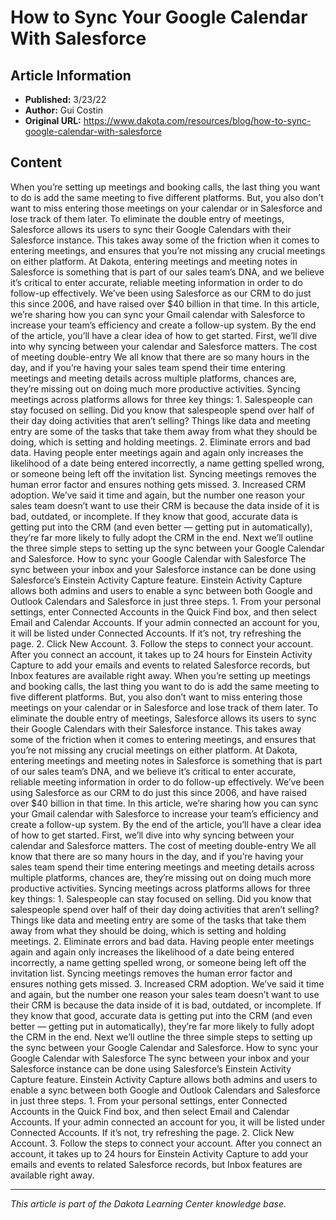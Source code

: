 # How to Sync Your Google Calendar With Salesforce

## Article Information
- **Published:** 3/23/22
- **Author:** Gui Costin
- **Original URL:** https://www.dakota.com/resources/blog/how-to-sync-google-calendar-with-salesforce

## Content

When you’re setting up meetings and booking calls, the last thing you want to do is add the same meeting to five different platforms. But, you also don’t want to miss entering those meetings on your calendar or in Salesforce and lose track of them later. To eliminate the double entry of meetings, Salesforce allows its users to sync their Google Calendars with their Salesforce instance. This takes away some of the friction when it comes to entering meetings, and ensures that you’re not missing any crucial meetings on either platform. At Dakota, entering meetings and meeting notes in Salesforce is something that is part of our sales team’s DNA, and we believe it’s critical to enter accurate, reliable meeting information in order to do follow-up effectively. We’ve been using Salesforce as our CRM to do just this since 2006, and have raised over $40 billion in that time. In this article, we’re sharing how you can sync your Gmail calendar with Salesforce to increase your team’s efficiency and create a follow-up system. By the end of the article, you’ll have a clear idea of how to get started. First, we’ll dive into why syncing between your calendar and Salesforce matters. The cost of meeting double-entry We all know that there are so many hours in the day, and if you’re having your sales team spend their time entering meetings and meeting details across multiple platforms, chances are, they’re missing out on doing much more productive activities. Syncing meetings across platforms allows for three key things: 1. Salespeople can stay focused on selling. Did you know that salespeople spend over half of their day doing activities that aren’t selling? Things like data and meeting entry are some of the tasks that take them away from what they should be doing, which is setting and holding meetings. 2. Eliminate errors and bad data. Having people enter meetings again and again only increases the likelihood of a date being entered incorrectly, a name getting spelled wrong, or someone being left off the invitation list. Syncing meetings removes the human error factor and ensures nothing gets missed. 3. Increased CRM adoption. We’ve said it time and again, but the number one reason your sales team doesn’t want to use their CRM is because the data inside of it is bad, outdated, or incomplete. If they know that good, accurate data is getting put into the CRM (and even better — getting put in automatically), they’re far more likely to fully adopt the CRM in the end. Next we’ll outline the three simple steps to setting up the sync between your Google Calendar and Salesforce. How to sync your Google Calendar with Salesforce The sync between your inbox and your Salesforce instance can be done using Salesforce’s Einstein Activity Capture feature. Einstein Activity Capture allows both admins and users to enable a sync between both Google and Outlook Calendars and Salesforce in just three steps. 1. From your personal settings, enter Connected Accounts in the Quick Find box, and then select Email and Calendar Accounts. If your admin connected an account for you, it will be listed under Connected Accounts. If it’s not, try refreshing the page. 2. Click New Account. 3. Follow the steps to connect your account. After you connect an account, it takes up to 24 hours for Einstein Activity Capture to add your emails and events to related Salesforce records, but Inbox features are available right away. When you’re setting up meetings and booking calls, the last thing you want to do is add the same meeting to five different platforms. But, you also don’t want to miss entering those meetings on your calendar or in Salesforce and lose track of them later. To eliminate the double entry of meetings, Salesforce allows its users to sync their Google Calendars with their Salesforce instance. This takes away some of the friction when it comes to entering meetings, and ensures that you’re not missing any crucial meetings on either platform. At Dakota, entering meetings and meeting notes in Salesforce is something that is part of our sales team’s DNA, and we believe it’s critical to enter accurate, reliable meeting information in order to do follow-up effectively. We’ve been using Salesforce as our CRM to do just this since 2006, and have raised over $40 billion in that time. In this article, we’re sharing how you can sync your Gmail calendar with Salesforce to increase your team’s efficiency and create a follow-up system. By the end of the article, you’ll have a clear idea of how to get started. First, we’ll dive into why syncing between your calendar and Salesforce matters. The cost of meeting double-entry We all know that there are so many hours in the day, and if you’re having your sales team spend their time entering meetings and meeting details across multiple platforms, chances are, they’re missing out on doing much more productive activities. Syncing meetings across platforms allows for three key things: 1. Salespeople can stay focused on selling. Did you know that salespeople spend over half of their day doing activities that aren’t selling? Things like data and meeting entry are some of the tasks that take them away from what they should be doing, which is setting and holding meetings. 2. Eliminate errors and bad data. Having people enter meetings again and again only increases the likelihood of a date being entered incorrectly, a name getting spelled wrong, or someone being left off the invitation list. Syncing meetings removes the human error factor and ensures nothing gets missed. 3. Increased CRM adoption. We’ve said it time and again, but the number one reason your sales team doesn’t want to use their CRM is because the data inside of it is bad, outdated, or incomplete. If they know that good, accurate data is getting put into the CRM (and even better — getting put in automatically), they’re far more likely to fully adopt the CRM in the end. Next we’ll outline the three simple steps to setting up the sync between your Google Calendar and Salesforce. How to sync your Google Calendar with Salesforce The sync between your inbox and your Salesforce instance can be done using Salesforce’s Einstein Activity Capture feature. Einstein Activity Capture allows both admins and users to enable a sync between both Google and Outlook Calendars and Salesforce in just three steps. 1. From your personal settings, enter Connected Accounts in the Quick Find box, and then select Email and Calendar Accounts. If your admin connected an account for you, it will be listed under Connected Accounts. If it’s not, try refreshing the page. 2. Click New Account. 3. Follow the steps to connect your account. After you connect an account, it takes up to 24 hours for Einstein Activity Capture to add your emails and events to related Salesforce records, but Inbox features are available right away.

---

*This article is part of the Dakota Learning Center knowledge base.*